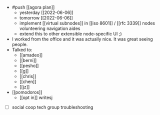 - #push [[agora plan]]
  - yesterday [[2022-06-06]]
  - tomorrow [[2022-06-06]]
  - implement [[virtual subnodes]] in [[iso 8601]] / [[rfc 3339]] nodes volunteering navigation aides
  - extend this to other extensible node-specific UI ;)
- I worked from the office and it was actually nice. It was great seeing people.
- Talked to:
  - [[amadeo]]
  - [[berni]]
  - [[pesho]]
  - [[g]]
  - [[chris]]
  - [[chen]]
  - [[jz]]
- [[pomodoros]]
  - [[opt in]] writesj
- [ ] social coop tech group troubleshooting
